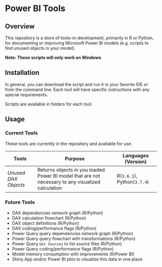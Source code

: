 # Power BI Tools

## Overview
This repository is a store of tools-in-development, primarily in R or Python, for documenting or improving Microsoft Power BI models (e.g. scripts to find unused objects in your model).

**Note: These scripts will only work on Windows**

## Installation
In general, you can download the script and run it in your favorite IDE or from the command line. Each tool will have specific instructions with any special requirements.

Scripts are available in folders for each tool.

## Usage
### Current Tools
These tools are currently in the repository and available for use.

Tools | Purpose | Languages (Version)
--- | --- | ---
*Unused DAX Objects* | Returns objects in you loaded Power BI model that are not necessary to any visualized calculation | R(`3.6.1`), Python(`3.7.4`)

### Future Tools
+ DAX dependencies network graph (R/Python)
+ DAX calculation flowchart (R/Python)
+ DAX object definitions (R/Python)
+ DAX coding/performance flags (R/Python)
+ Power Query query dependencies network graph (R/Python)
+ Power Query query flowchart with transformations (R/Python)
+ Power Query `Get Sources` to list source files (R/Python)
+ Power Query coding/performance flags (R/Python)
+ Model memory consumption with improvements (R/Power BI)
+ Shiny App and/or Power BI pbix to visualize this data in one place

